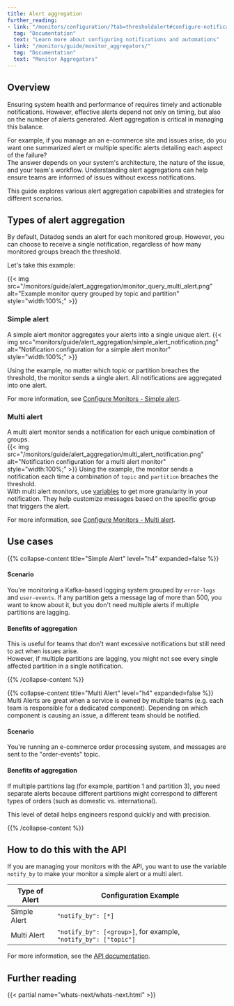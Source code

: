 ```yaml
---
title: Alert aggregation 
further_reading:
- link: "/monitors/configuration/?tab=thresholdalert#configure-notifications-and-automations"
  tag: "Documentation"
  text: "Learn more about configuring notifications and automations"
- link: "/monitors/guide/monitor_aggregators/"
  tag: "Documentation"
  text: "Monitor Aggregators"
---
```


## Overview

Ensuring system health and performance of requires timely and actionable notifications. However, effective alerts depend not only on timing, but also on the number of alerts generated. Alert aggregation is critical in managing this balance.

For example, if you manage an an e-commerce site and issues arise, do you want one summarized alert or multiple specific alerts detailing each aspect of the failure?   
The answer depends on your system's architecture, the nature of the issue, and your team's workflow. Understanding alert aggregations can help ensure teams are informed of issues without excess notifications. 

This guide explores various alert aggregation capabilities and strategies for different scenarios.

## Types of alert aggregation 

By default, Datadog sends an alert for each monitored group. However, you can choose to receive a single notification, regardless of how many monitored groups breach the threshold.

Let's take this example:

{{< img src="/monitors/guide/alert_aggregation/monitor_query_multi_alert.png" alt="Example monitor query grouped by topic and partition" style="width:100%;" >}}

### Simple alert

A simple alert monitor aggregates your alerts into a single unique alert.
{{< img src="monitors/guide/alert_aggregation/simple_alert_notification.png" alt="Notification configuration for a simple alert monitor" style="width:100%;" >}}

Using the example, no matter which topic or partition breaches the threshold, the monitor sends a single alert. All notifications are aggregated into one alert.

For more information, see [Configure Monitors - Simple alert][1].

### Multi alert

A multi alert monitor sends a notification for each unique combination of groups.  
{{< img src="/monitors/guide/alert_aggregation/multi_alert_notification.png" alt="Notification configuration for a multi alert monitor" style="width:100%;" >}}
Using the example, the monitor sends a notification each time a combination of `topic` and `partition` breaches the threshold.  
With multi alert monitors, use [variables][2] to get more granularity in your notification. They help customize messages based on the specific group that triggers the alert.

For more information, see [Configure Monitors - Multi alert][3].

## Use cases

{{% collapse-content title="Simple Alert" level="h4" expanded=false %}}
#### Scenario
You're monitoring a Kafka-based logging system grouped by `error-logs` and `user-events`. If any partition gets a message lag of more than 500, you want to know about it, but you don't need multiple alerts if multiple partitions are lagging.  

#### Benefits of aggregation
This is useful for teams that don't want excessive notifications but still need to act when issues arise.  
However, if multiple partitions are lagging, you might not see every single affected partition in a single notification.

{{% /collapse-content %}}

{{% collapse-content title="Multi Alert" level="h4" expanded=false %}}
Multi Alerts are great when a service is owned by multiple teams (e.g. each team is responsible for a dedicated component). Depending on which component is causing an issue, a different team should be notified.

#### Scenario
You're running an e-commerce order processing system, and messages are sent to the "order-events" topic.  
  
#### Benefits of aggregation
If multiple partitions lag (for example, partition 1 and partition 3), you need separate alerts because different partitions might correspond to different types of orders (such as domestic vs. international).  

This level of detail helps engineers respond quickly and with precision.

{{% /collapse-content %}}


## How to do this with the API

If you are managing your monitors with the API, you want to use the variable `notify_by` to make your monitor a simple alert or a multi alert.  

| Type of Alert     | Configuration Example                  |
|-------------------|----------------------------------------|
| Simple Alert      | `"notify_by": [*]`                     |
| Multi Alert       | `"notify_by": [<group>]`, for example, `"notify_by": ["topic"]` |

For more information, see the [API documentation][4].

## Further reading

{{< partial name="whats-next/whats-next.html" >}}

[1]: /monitors/configuration/?tab=thresholdalert#simple-alert
[2]: /monitors/notify/variables/?tab=is_alert#triggered-variables
[3]: /monitors/configuration/?tab=thresholdalert#multi-alert
[4]: /api/latest/monitors/#create-a-monitor